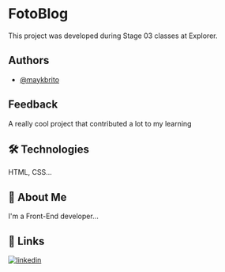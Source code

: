 
# FotoBlog

This project was developed during Stage 03 classes at Explorer.
## Authors

- [@maykbrito](https://www.github.com/maykbrito)


## Feedback

A really cool project that contributed a lot to my learning

## 🛠 Technologies
HTML, CSS...


## 🚀 About Me
I'm a Front-End developer...


## 🔗 Links

[![linkedin](https://img.shields.io/badge/linkedin-0A66C2?style=for-the-badge&logo=linkedin&logoColor=white)](https://www.linkedin.com/in/ivanrods)


